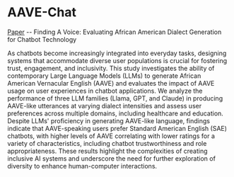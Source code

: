 # AAVE-Chat

[Paper](https://arxiv.org/abs/2501.03441) -- Finding A Voice: Evaluating African American Dialect Generation for Chatbot Technology

As chatbots become increasingly integrated into everyday tasks, designing systems that accommodate diverse user populations is crucial for fostering trust, engagement, and inclusivity. This study investigates the ability of contemporary Large Language Models (LLMs) to generate African American Vernacular English (AAVE) and evaluates the impact of AAVE usage on user experiences in chatbot applications. We analyze the performance of three LLM families (Llama, GPT, and Claude) in producing AAVE-like utterances at varying dialect intensities and assess user preferences across multiple domains, including healthcare and education. Despite LLMs' proficiency in generating AAVE-like language, findings indicate that AAVE-speaking users prefer Standard American English (SAE) chatbots, with higher levels of AAVE correlating with lower ratings for a variety of characteristics, including chatbot trustworthiness and role appropriateness. These results highlight the complexities of creating inclusive AI systems and underscore the need for further exploration of diversity to enhance human-computer interactions.